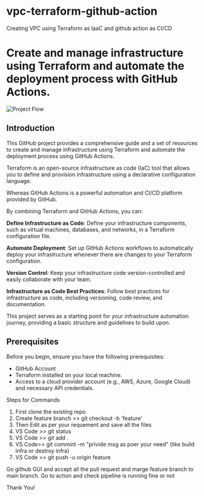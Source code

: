 # vpc-terraform-github-action
Creating VPC using Terraform as IaaC and github action as CI/CD

# Create and manage infrastructure using Terraform and automate the deployment process with GitHub Actions.

![Project Flow](https://github.com/gauri17-pro/vpc-terraform-github-actions/assets/60473255/0e09102c-2949-4576-be43-39900a2c1a95)
 
 ## Introduction 
 This GitHub project provides a comprehensive guide and a set of resources to create and manage infrastructure using Terraform and automate the deployment process using GitHub Actions. 
 
 Terraform is an open-source infrastructure as code (IaC) tool that allows you to define and provision infrastructure using a declarative configuration language. 
 
 Whereas GitHub Actions is a powerful automation and CI/CD platform provided by GitHub.

 
By combining Terraform and GitHub Actions, you can:

**Define Infrastructure as Code**: Define your infrastructure components, such as virtual machines, databases, and networks, in a Terraform configuration file.

**Automate Deployment**: Set up GitHub Actions workflows to automatically deploy your infrastructure whenever there are changes to your Terraform configuration.

**Version Control**: Keep your infrastructure code version-controlled and easily collaborate with your team.

**Infrastructure as Code Best Practices**: Follow best practices for infrastructure as code, including versioning, code review, and documentation.

This project serves as a starting point for your infrastructure automation journey, providing a basic structure and guidelines to build upon.

## Prerequisites
Before you begin, ensure you have the following prerequisites:

* GitHub Account
* Terraform installed on your local machine.
* Access to a cloud provider account (e.g., AWS, Azure, Google Cloud) and necessary API credentials.

Steps for Commands
1) First clone the existing repo
2) Create feature branch  >> git checkout -b 'feature'
3) Then Edit as per your requement and save all the files
4) VS Code >> git status
5) VS Code >> git add .
6) VS Code>> git commint -m "privide msg as poer your need" (like build infra or destroy infra)
7) VS Code >> git push -u origin feature

Go github GUI and accept all the pull request and marge feature branch to main branch.
Go to action and check pipeline is running fine or not


Thank You!
